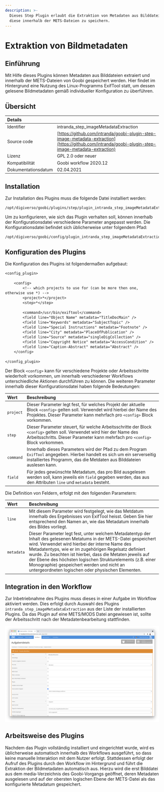 ```yaml
---
description: >-
  Dieses Step Plugin erlaubt die Extraktion von Metadaten aus Bilddateien, um
  diese innerhalb der METS-Dateien zu speichern.
---
```


# Extraktion von Bildmetadaten

## Einführung

Mit Hilfe dieses Plugins können Metadaten aus Bilddateien extraiert und innerhalb der METS-Dateien von Goobi gespeichert werden. Hier findet im Hintergrund eine Nutzung des Linux-Programms ExifTool statt, um dessen gelesene Bildmetadaten gemäß individueller Konfiguration zu überführen.

## Übersicht

| Details |  |
| :--- | :--- |
| Identifier | intranda\_step\_imageMetadataExtraction |
| Source code | [https://github.com/intranda/goobi-plugin-step-image-metadata-extraction](https://github.com/intranda/goobi-plugin-step-image-metadata-extraction) |
| Lizenz | GPL 2.0 oder neuer |
| Kompatibilität | Goobi workflow 2020.12 |
| Dokumentationsdatum | 02.04.2021 |

## Installation

Zur Installation des Plugins muss die folgende Datei installiert werden:

```markup
/opt/digiverso/goobi/plugins/step/plugin_intranda_step_imageMetadataExtraction.jar
```

Um zu konfigurieren, wie sich das Plugin verhalten soll, können innerhalb der Konfigurationsdatei verschiedene Parameter angepasst werden. Die Konfigurationsdatei befindet sich üblicherweise unter folgendem Pfad:

```markup
/opt/digiverso/goobi/config/plugin_intranda_step_imageMetadataExtraction.xml
```

## Konfiguration des Plugins

Die Konfiguration des Plugins ist folgendermaßen aufgebaut:

```markup
<config_plugin>

    <config>
        <!-- which projects to use for (can be more then one, otherwise use *) -->
        <project>*</project>
        <step>*</step>

        <command>/usr/bin/exiftool</command>
        <field line="Object Name" metadata="TitleDocMain" />
        <field line="Keywords" metadata="SubjectTopic" />
        <field line="Special Instructions" metadata="Footnote" />
        <field line="City" metadata="PlaceOfPublication" />
        <field line="Source" metadata="singleDigCollection" />
        <field line="Copyright Notice" metadata="AccessCondition" />
        <field line="Caption-Abstract" metadata="Abstract" />
    </config>

</config_plugin>
```

Der Block `<config>` kann für verschiedene Projekte oder Arbeitsschritte wiederholt vorkommen, um innerhalb verschiedener Workflows unterschiedliche Aktionen durchführen zu können. Die weiteren Parameter innerhalb dieser Konfigurationsdatei haben folgende Bedeutungen:

| Wert | Beschreibung |
| :--- | :--- |
| `project` | Dieser Parameter legt fest, für welches Projekt der aktuelle Block `<config>` gelten soll. Verwendet wird hierbei der Name des Projektes. Dieser Parameter kann mehrfach pro `<config>` Block vorkommen. |
| `step` | Dieser Parameter steuert, für welche Arbeitsschritte der Block `<config>` gelten soll. Verwendet wird hier der Name des Arbeitsschritts. Dieser Parameter kann mehrfach pro `<config>` Block vorkommen. |
| `command` | Innerhalb dieses Parameters wird der Pfad zu dem Program `ExifTool` angegeben. Hierbei handelt es sich um ein serverseitig installiertes Programm, das die Metdaten aus Bilddateien auslesen kann. |
| `field` | Für jedes gewünschte Metadatum, das pro Bild ausgelesen werden soll, kann jeweils ein `field` gegeben werden, das aus den Attributen `line` und `metadata` besteht. |

Die Definition von Feldern, erfolgt mit den folgenden Parametern:

| Wert | Beschreibung |
| :--- | :--- |
| `line` | Mit diesem Parameter wird festgelegt, wie das Metdatum innerhalb des Ergebnisses von ExifTool heisst. Geben Sie hier entsprechend den Namen an, wie das Metadatum innerhalb des Bildes vorliegt. |
| `metadata` | Dieser Parameter legt fest, unter welchem Metadatentyp der Inhalt des gelesenen Metatums in der METS-Datei gespeichert wird. Verwendet wird hierbei der interne Name des Metadatentyps, wie er im zugehörigen Regelsatz definiert wurde. Zu beachten ist hierbei, dass die Metaten jeweils auf der Ebene des höchsten logischen Strukturelements \(z.B. einer Monographie\) gespeichert werden und nicht an untergeordneten logischen oder physischen Elementen. |

## Integration in den Workflow

Zur Inbetriebnahme des Plugins muss dieses in einer Aufgabe im Workflow aktiviert werden. Dies erfolgt durch Auswahl des Plugins `intranda_step_imageMetadataExtraction` aus der Liste der installierten Plugins. Da das Plugin auf eine METS/MODS Datei angewiesen ist, sollte der Arbeitsschritt nach der Metadatenbearbeitung stattfinden.

![Zuweisung des Plugins zu einer bestimmten Aufgabe](../.gitbook/assets/intranda_step_imageMetadataExtraction_de.png)

## Arbeitsweise des Plugins

Nachdem das Plugin vollständig installiert und eingerichtet wurde, wird es üblicherweise automatisch innerhalb des Workflows ausgeführt, so dass keine manuelle Interaktion mit dem Nutzer erfolgt. Stattdessen erfolgt der Aufruf des Plugins durch den Workflow im Hintergrund und führt die Extraktion der Bildmetadaten automatisch aus. Hierzu wird die erst Bilddatei aus dem media-Verzeichnis des Goobi-Vorgangs geöffnet, deren Metadaten ausgelesen und auf der obersten logischen Ebene der METS-Datei als das konfigurierte Metadatum gespeichert.


